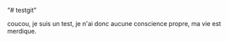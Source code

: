 "# testgit" 


coucou, je suis un test, je n'ai donc aucune conscience propre, ma vie est merdique.
